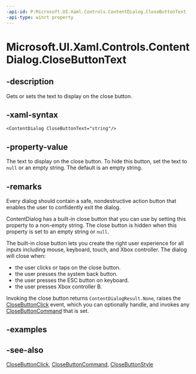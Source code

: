 ```yaml
---
-api-id: P:Microsoft.UI.Xaml.Controls.ContentDialog.CloseButtonText
-api-type: winrt property
---
```


<!-- Property syntax.
public string CloseButtonText { get;  set; }
-->

# Microsoft.UI.Xaml.Controls.ContentDialog.CloseButtonText

## -description

Gets or sets the text to display on the close button.

## -xaml-syntax

```xaml
<ContentDialog CloseButtonText="string"/>
```

## -property-value

The text to display on the close button. To hide this button, set the text to `null` or an empty string. The default is an empty string.

## -remarks

Every dialog should contain a safe, nondestructive action button that enables the user to confidently exit the dialog.

ContentDialog has a built-in close button that you can use by setting this property to a non-empty string. The close button is hidden when this property is set to an empty string or `null`.

The built-in close button lets you create the right user experience for all inputs including mouse, keyboard, touch, and Xbox controller. The dialog will close when:

- the user clicks or taps on the close button.
- the user presses the system back button.
- the user presses the ESC button on keyboard.
- the user presses Xbox controller B.

Invoking the close button returns `ContentDialogResult.None`, raises the [CloseButtonClick](contentdialog_closebuttonclick.md) event, which you can optionally handle, and invokes any [CloseButtonCommand](contentdialog_closebuttoncommand.md) that is set.

## -examples

## -see-also

[CloseButtonClick](contentdialog_closebuttonclick.md), [CloseButtonCommand](contentdialog_closebuttoncommand.md), [CloseButtonStyle](contentdialog_closebuttonstyle.md)
